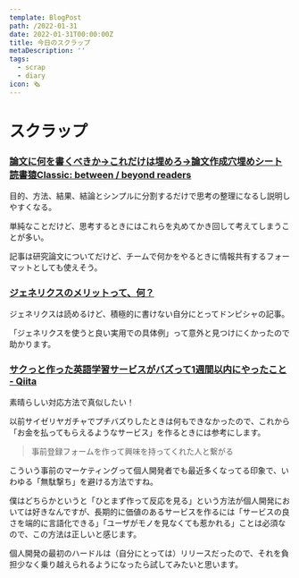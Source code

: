 ```yaml
---
template: BlogPost
path: /2022-01-31
date: 2022-01-31T00:00:00Z
title: 今日のスクラップ
metaDescription: ''
tags:
  - scrap
  - diary
icon: 🗞
---
```


# スクラップ

### [論文に何を書くべきか→これだけは埋めろ→論文作成穴埋めシート 読書猿Classic: between / beyond readers](https://readingmonkey.blog.fc2.com/blog-entry-563.html)

目的、方法、結果、結論とシンプルに分割するだけで思考の整理になるし説明しやすくなる。

単純なことだけど、思考するときにはこれらを丸めてかき回して考えてしまうことが多い。

記事は研究論文についてだけど、チームで何かをやるときに情報共有するフォーマットとしても使えそう。

### [ジェネリクスのメリットって、何？](https://zenn.dev/dowanna6/articles/63fdebe8dd167f)

ジェネリクスは読めるけど、積極的に書けない自分にとってドンピシャの記事。

「ジェネリクスを使うと良い実用での具体例」って意外と見つけにくかったので助かります。

### [サクっと作った英語学習サービスがバズって1週間以内にやったこと - Qiita](https://qiita.com/yuno_miyako/items/54d3c57775e9310a3745)

素晴らしい対応方法で真似したい！

以前サイゼリヤガチャでプチバズりしたときは何もできなかったので、これから「お金を払ってもらえるようなサービス」を作るときには参考にします。

> 事前登録フォームを作って興味を持ってくれた人と繋がる

こういう事前のマーケティングって個人開発者でも最近多くなってる印象で、いわゆる「無駄撃ち」を避ける方法ですね。

僕はどちらかというと「ひとまず作って反応を見る」という方法が個人開発においては好きなんですが、長期的に価値のあるサービスを作るには「サービスの良さを端的に言語化できる」「ユーザがモノを見なくても惹かれる」ことは必須なので、この方法は正しいと感じます。

個人開発の最初のハードルは（自分にとっては）リリースだったので、それを負担少なく乗り越えられるようになったら試してみたいと思います。
